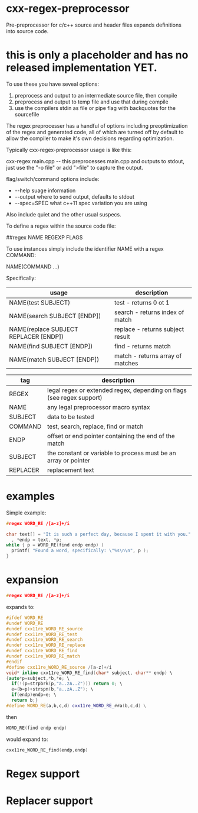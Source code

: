 # cxx-regex-preprocessor
Pre-preprocessor for c/c++ source and header files expands definitions into source code.

# this is only a placeholder and has no released implementation YET.

To use these you have seveal options:
1. preprocess and output to an intermediate source file, then compile
2. preprocess and output to temp file and use that during compile
3. use the compilers stdin as file or pipe flag with backquotes for the sourcefile

The regex preprocesser has a handful of options including preoptimization of the regex
and generated code, all of which are turned off by default to allow the compiler to 
make it's own decisions regarding optimization.

Typically cxx-regex-preprocessor usage is like this:

cxx-regex main.cpp   -- this preprocesses main.cpp and outputs to stdout, just use the "-o file" or add ">file" to capture the output.

flag/switch/command options include:
- --help  suage information
- --output  where to send output, defaults to stdout
- --spec=SPEC  what c++11 spec variation you are using

Also include quiet and the other usual suspecs.

To define a regex within the source code file:

##regex NAME REGEXP FLAGS

To use instances simply include the identifier NAME with a regex COMMAND:

NAME(COMMAND ...)

Specifically:

usage | description
----- | -----
NAME(test SUBJECT)  | test - returns 0 ot 1
NAME(search SUBJECT [ENDP]) | search - returns index of match
NAME(replace SUBJECT REPLACER [ENDP]) | replace - returns subject result
NAME(find SUBJECT [ENDP]) | find - returns match
NAME(match SUBJECT [ENDP]) | match - returns array of matches

tag      | description
-------- | -------
REGEX    | legal regex or extended regex, depending on flags (see regex support)
NAME     | any legal preprocessor macro syntax
SUBJECT  | data to be tested
COMMAND  | test, search, replace, find or match
ENDP     | offset or end pointer containing the end of the match
SUBJECT  | the constant or variable to process must be an array or pointer
REPLACER | replacement text


# examples

Simple example:

```c++
#regex WORD_RE /[a-z]+/i

char text[] = "It is such a perfect day, because I spent it with you."
  , *endp = text, *p;
while { p = WORD_RE(find endp endp) )
  printf( "Found a word, specifically: \"%s\n\n", p );
}
```

# expansion

```c++
#regex WORD_RE /[a-z]+/i
```
expands to:
```c++
#ifdef WORD_RE
#undef WORD_RE
#undef cxx11re_WORD_RE_source
#undef cxx11re_WORD_RE_test
#undef cxx11re_WORD_RE_search
#undef cxx11re_WORD_RE_replace
#undef cxx11re_WORD_RE_find
#undef cxx11re_WORD_RE_match
#endif
#define cxx11re_WORD_RE_source /[a-z]+/i
void* inline cxx11re_WORD_RE_find(char* subject, char** endp) \
{auto*p=subject,*b,*e; \
  if(!(p=strpbrk(p,"a..zA..Z"))) return 0; \
  e=(b=p)+strspn(b,"a..zA..Z"); \
  if(endp)endp=e; \
  return b;}
#define WORD_RE(a,b,c,d) cxx11re_WORD_RE_##a(b,c,d) \
```
then
```c++
WORD_RE(find endp endp)
```
would expand to:
```c++
cxx11re_WORD_RE_find(endp,endp)
```

# Regex support

# Replacer support


